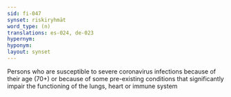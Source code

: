 ```yaml
---
sid: fi-047
synset: riskiryhmät
word_type: (n)
translations: es-024, de-023
hypernym: 
hyponym: 
layout: synset
---
```

Persons who are susceptible to severe coronavirus infections because of their age (70+) or because of some pre-existing conditions that significantly impair the functioning of the lungs, heart or immune system